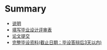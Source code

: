 # Summary

* [说明](README.md)
* [填写毕业设计评审表](sheet.md)
* [论文提交](essay.md)
* [完整毕设资料(截止日期：毕设答辩后3天以内)](package.md)
